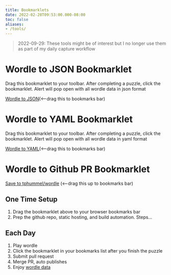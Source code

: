 ```yaml
---
title: Bookmarklets
date: 2022-02-28T09:53:00.000-08:00
toc: false
aliases: 
- /tools/
---
```


> 2022-09-29: These tools might be of interest but I no longer use them as part of my daily capture workflow

# Wordle to JSON Bookmarklet

Drag this bookmarklet to your toolbar. After completing a puzzle, click the bookmarklet. Alert will pop open with all wordle data in json format

[Wordle to JSON](javascript:(function()%7Bvar%20stats%20%3D%20JSON.parse(window.localStorage.getItem(%22nyt-wordle-statistics%22))%3B%0Avar%20state%20%3D%20JSON.parse(window.localStorage.getItem(%22nyt-wordle-state%22))%3B%0A%0Avar%20completedAt%20%3D%20new%20Date(state.lastCompletedTs)%3B%0A%0Avar%20epoch%20%3D%20new%20Date(%222021-06-19T00%3A00%3A00%22)%3B%0Avar%20solutionCount%20%3D%202309%3B%0A%0Afunction%20getDaysBetween%20(start%2C%20end)%20%7B%0A%20%20var%20startDate%20%3D%20new%20Date(start)%3B%0A%20%20var%20daysBetween%20%3D%20new%20Date(end).setHours(0%2C%200%2C%200%2C%200)%20-%20startDate.setHours(0%2C%200%2C%200%2C%200)%3B%0A%20%20return%20Math.floor(daysBetween%20%2F%20864e5)%0A%7D%0A%0Afunction%20getPuzzleNumber(today)%20%7B%0A%20%20var%20puzzleNumber%20%3D%20getDaysBetween(epoch%2C%20today)%20%25%20solutionCount%0A%20%20return%20puzzleNumber%0A%7D%0Avar%20now%20%3D%20new%20Date%0Avar%20puzzleNumber%20%3D%20getPuzzleNumber(now)%0A%0Aalert(JSON.stringify(%7B%0A%20%20puzzle%3A%20puzzleNumber%2C%0A%20%20now%2C%0A%20%20state%2C%0A%20%20stats%0A%7D%2C%20null%2C%202))%3B%7D)()%3B)(<--drag this to bookmarks bar)

# Wordle to YAML Bookmarklet

Drag this bookmarklet to your toolbar. After completing a puzzle, click the bookmarklet. Alert will pop open with all wordle data in yaml format

[Wordle to YAML](javascript:(function()%7Bvar%20stats%20%3D%20JSON.parse(window.localStorage.getItem(%22nyt-wordle-statistics%22))%3B%0Avar%20state%20%3D%20JSON.parse(window.localStorage.getItem(%22nyt-wordle-state%22))%3B%0A%0Avar%20completedAt%20%3D%20new%20Date(state.lastCompletedTs)%3B%0A%0Avar%20epoch%20%3D%20new%20Date(%222021-06-19T00%3A00%3A00%22)%3B%0Avar%20solutionCount%20%3D%202309%3B%0A%0Afunction%20getDaysBetween%20(start%2C%20end)%20%7B%0A%20%20var%20startDate%20%3D%20new%20Date(start)%3B%0A%20%20var%20daysBetween%20%3D%20new%20Date(end).setHours(0%2C%200%2C%200%2C%200)%20-%20startDate.setHours(0%2C%200%2C%200%2C%200)%3B%0A%20%20return%20Math.floor(daysBetween%20%2F%20864e5)%0A%7D%0A%0Afunction%20getPuzzleNumber(today)%20%7B%0A%20%20var%20puzzleNumber%20%3D%20getDaysBetween(epoch%2C%20today)%20%25%20solutionCount%0A%20%20return%20puzzleNumber%0A%7D%0Avar%20now%20%3D%20new%20Date%0Avar%20puzzleNumber%20%3D%20getPuzzleNumber(now)%0A%0Avar%20fileText%20%3D%20%60---%0Atitle%3A%20%24%7BpuzzleNumber%7D%0Adate%3A%20%24%7BcompletedAt.toISOString()%7D%0Atags%3A%20%5B%5D%0Awords%3A%20%24%7BJSON.stringify(state.boardState.filter(w%20%3D%3E%20w%20!%3D%3D%20''))%7D%0Apuzzle%3A%20%24%7BpuzzleNumber%7D%0Astate%3A%20%24%7BJSON.stringify(state%2C%20null%2C%202)%7D%0Astats%3A%20%24%7BJSON.stringify(stats%2C%20null%2C%202)%7D%0A---%0A%60%0A%0Aalert(fileText)%3B%7D)()%3B)(<--drag this to bookmarks bar)

# Wordle to Github PR Bookmarklet

[Save to tphummel/wordle](javascript:(function()%7Bconst%20stats%20%3D%20JSON.parse(window.localStorage.getItem(%22nyt-wordle-statistics%22))%3B%0Aconst%20state%20%3D%20JSON.parse(window.localStorage.getItem(%22nyt-wordle-state%22))%3B%0A%0Aconst%20epoch%20%3D%20new%20Date(%222021-06-19T00%3A00%3A00%22)%3B%0Aconst%20solutionCount%20%3D%202309%3B%0A%0Afunction%20getDaysBetween(start%2C%20end)%20%7B%0A%20%20let%20startDate%20%3D%20new%20Date(start)%3B%0A%20%20let%20daysBetween%20%3D%20new%20Date(end).setHours(0%2C%200%2C%200%2C%200)%20-%20startDate.setHours(0%2C%200%2C%200%2C%200)%3B%0A%20%20return%20Math.floor(daysBetween%20%2F%20864e5)%0A%7D%0A%0Afunction%20getPuzzleNumber(today)%20%7B%0A%20%20let%20puzzleNumber%20%3D%20getDaysBetween(epoch%2C%20today)%20%25%20solutionCount%0A%20%20return%20puzzleNumber%0A%7D%0A%0A%2F%2F%20from%3A%20https%3A%2F%2Fusefulangle.com%2Fpost%2F30%2Fjavascript-get-date-time-with-offset-hours-minutes%0Afunction%20getLocalTimeZone%20()%20%7B%0A%20%20var%20timezone_offset_min%20%3D%20new%20Date().getTimezoneOffset()%2C%0A%20%20%20%20offset_hrs%20%3D%20parseInt(Math.abs(timezone_offset_min%2F60)%2C%2010)%2C%0A%20%20%20%20offset_min%20%3D%20Math.abs(timezone_offset_min%2560)%2C%0A%20%20%20%20timezone_standard%3B%0A%0A%20%20if(offset_hrs%20%3C%2010)%0A%20%20%20%20offset_hrs%20%3D%20'0'%20%2B%20offset_hrs%3B%0A%0A%20%20if(offset_min%20%3C%2010)%0A%20%20%20%20offset_min%20%3D%20'0'%20%2B%20offset_min%3B%0A%0A%20%20if(timezone_offset_min%20%3C%200)%0A%20%20%20%20timezone_standard%20%3D%20'%2B'%20%2B%20offset_hrs%20%2B%20'%3A'%20%2B%20offset_min%3B%0A%20%20else%20if(timezone_offset_min%20%3E%200)%0A%20%20%20%20timezone_standard%20%3D%20'-'%20%2B%20offset_hrs%20%2B%20'%3A'%20%2B%20offset_min%3B%0A%20%20else%20if(timezone_offset_min%20%3D%3D%200)%0A%20%20%20%20timezone_standard%20%3D%20'Z'%3B%0A%0A%20%20return%20timezone_standard%0A%7D%0A%0Afunction%20getDateTime%20(dateStr)%20%7B%0A%20%20var%20dt%20%3D%20new%20Date(dateStr)%2C%0A%20%20%20%20current_date%20%3D%20dt.getDate()%2C%0A%20%20%20%20current_month%20%3D%20dt.getMonth()%20%2B%201%2C%0A%20%20%20%20current_year%20%3D%20dt.getFullYear()%2C%0A%20%20%20%20current_hrs%20%3D%20dt.getHours()%2C%0A%20%20%20%20current_mins%20%3D%20dt.getMinutes()%2C%0A%20%20%20%20current_secs%20%3D%20dt.getSeconds()%2C%0A%20%20%20%20current_datetime%3B%0A%0A%20%20current_date%20%3D%20current_date%20%3C%2010%20%3F%20'0'%20%2B%20current_date%20%3A%20current_date%3B%0A%20%20current_month%20%3D%20current_month%20%3C%2010%20%3F%20'0'%20%2B%20current_month%20%3A%20current_month%3B%0A%20%20current_hrs%20%3D%20current_hrs%20%3C%2010%20%3F%20'0'%20%2B%20current_hrs%20%3A%20current_hrs%3B%0A%20%20current_mins%20%3D%20current_mins%20%3C%2010%20%3F%20'0'%20%2B%20current_mins%20%3A%20current_mins%3B%0A%20%20current_secs%20%3D%20current_secs%20%3C%2010%20%3F%20'0'%20%2B%20current_secs%20%3A%20current_secs%3B%0A%0A%20%20current_datetime%20%3D%20current_year%20%2B%20'-'%20%2B%20current_month%20%2B%20'-'%20%2B%20current_date%20%2B%20'T'%20%2B%20current_hrs%20%2B%20'%3A'%20%2B%20current_mins%20%2B%20'%3A'%20%2B%20current_secs%3B%0A%20%20return%20current_datetime%0A%7D%0A%0Alet%20puzzleNumber%20%3D%20getPuzzleNumber(new%20Date)%0Alet%20puzzleDate%20%3D%20getDateTime(state.lastCompletedTs).substring(0%2C10)%0A%0Aconst%20fileText%20%3D%20%60---%0Atitle%3A%20%22%24%7BpuzzleNumber%7D%3A%20%24%7BpuzzleDate%7D%22%0Adate%3A%20%24%7BgetDateTime(state.lastCompletedTs)%2BgetLocalTimeZone()%7D%0Atags%3A%20%5B%5D%0Awords%3A%20%24%7BJSON.stringify(state.boardState.filter(w%20%3D%3E%20w%20!%3D%3D%20''))%7D%0Apuzzles%3A%20%5B%24%7BpuzzleNumber%7D%5D%0Astate%3A%20%24%7BJSON.stringify(state%2C%20null%2C%202)%7D%0Astats%3A%20%24%7BJSON.stringify(stats%2C%20null%2C%202)%7D%0A---%0A%0A%3C!--%20more%20--%3E%0A%60%3B%0A%0Aconst%20encodedFileText%20%3D%20encodeURIComponent(fileText)%3B%0Aconst%20filename%20%3D%20%60%24%7BpuzzleDate%7D.md%60%3B%0Aconst%20githubQueryLink%20%3D%20%22https%3A%2F%2Fgithub.com%2Ftphummel%2Fwordle%2Fnew%2Fmain%2Fcontent%2Fw%2Fnew%3Fquick_pull%3D1%26labels%3Dpuzzle%26value%3D%22%20%2B%20encodedFileText%20%2B%22%26filename%3D%22%20%2B%20filename%3B%0A%0Awindow.open(githubQueryLink)%3B%7D)()%3B) (<--drag this up to bookmarks bar)

## One Time Setup

1.  Drag the bookmarklet above to your browser bookmarks bar
2.  Prep the github repo, static hosting, and build automation. Steps...

## Each Day

1.  Play wordle
2.  Click the bookmarklet in your bookmarks list after you finish the puzzle
3.  Submit pull request
4.  Merge PR, auto publishes
5.  Enjoy [wordle data](https://wordle.tomhummel.com)